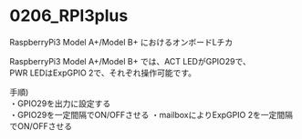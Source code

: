 # 0206_RPI3plus

RaspberryPi3 Model A+/Model B+ におけるオンボードLチカ

RaspberryPi3 Model A+/Model B+ では、ACT LEDがGPIO29で、  
PWR LEDはExpGPIO 2で、それぞれ操作可能です。  

手順)  
・GPIO29を出力に設定する  
・GPIO29を一定間隔でON/OFFさせる
・mailboxによりExpGPIO 2を一定間隔でON/OFFさせる

